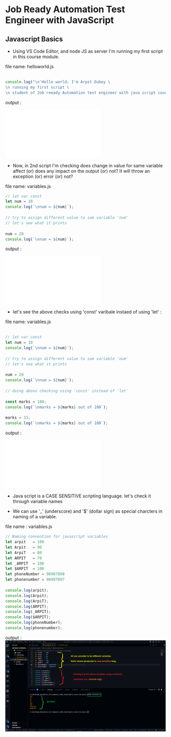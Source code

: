 # Job Ready Automation Test Engineer with JavaScript


## Javascript Basics

- Using VS Code Editor, and node JS as server I'm running my first script in this course module.

file name: helloworld.js
```javascript

console.log("\n'Hello world; I'm Arpit Dubey \
\n running my first script \
\n student of Job reeady Automation test engineer with java script course.'");
```
output :

![output helloworld.js](./images/1_helloworld.js)

- Now, in 2nd script I'm checking does change in value for same variable affect (or) does any impact on the output (or) not?
It will throw an exception (or) error (or) not?

file name: variables.js
```javascript
// let var const
let num = 10
console.log(`\nnum = ${num}`);

// try to assign different value to sam variable 'num' 
// let's see what it prints

num = 20
console.log(`\nnum = ${num}`);

```

output :

![](./images/2_variables.js)

- let's see the above checks using 'const' varibale instaed of using 'let' :

file name: variables.js
```javascript

// let var const
let num = 10
console.log(`\nnum = ${num}`);

// try to assign different value to sam variable 'num' 
// let's see what it prints

num = 20
console.log(`\nnum = ${num}`);

// doing above checking using 'const' instead of 'let'

const marks = 100;
console.log(`\nmarks = ${marks} out of 100`);

marks = 33;
console.log(`\nmarks = ${marks} out of 100`);

```

output :

![](./images/3_variables_const.js)

- Java script is a CASE SENSITIVE scripting language. let's check it through variable names

- We can use '_' (underscore) and '$' (dollar sign) as special charcters in naming of a variable.

file name : variables.js
```javascript
// Naming convention for javascript variables
let arpit   = 100
let Arpit   = 90
let ArpiT   = 80
let ARPIT   = 70
let _ARPIT  = 100
let $ARPIT  = 100
let phoneNumber = 98987898
let phonenumber = 98987897

console.log(arpit);
console.log(Arpit);
console.log(ArpiT);
console.log(ARPIT);
console.log(_ARPIT);
console.log($ARPIT);
console.log(phoneNumber);
console.log(phonenumber);
```

output :
![](./images/4_naming_convention.png)